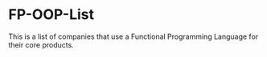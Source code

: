 # FP-OOP-List
This is a list of companies that use a Functional Programming Language for their core products.
